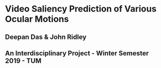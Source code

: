 # Video Saliency Prediction of Various Ocular Motions

## Deepan Das & John Ridley

## An Interdisciplinary Project - Winter Semester 2019 - TUM
 

